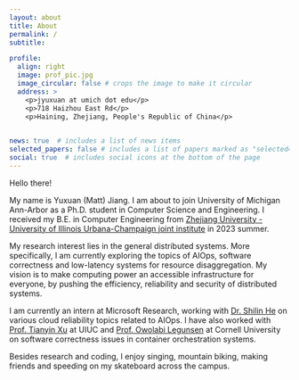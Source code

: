 ```yaml
---
layout: about
title: About
permalink: /
subtitle:

profile:
  align: right
  image: prof_pic.jpg
  image_circular: false # crops the image to make it circular
  address: >
    <p>jyuxuan at umich dot edu</p>
    <p>718 Haizhou East Rd</p>
    <p>Haining, Zhejiang, People's Republic of China</p>
    

news: true  # includes a list of news items
selected_papers: false # includes a list of papers marked as "selected={true}"
social: true  # includes social icons at the bottom of the page
---
```

Hello there!

My name is Yuxuan (Matt) Jiang. I am about to join University of Michigan Ann-Arbor as a Ph.D. student in Computer Science and Engineering. I received my B.E. in Computer Engineering from [Zhejiang University - University of Illinois Urbana-Champaign joint institute](https://zjui.intl.zju.edu.cn/en) in 2023 summer.

My research interest lies in the general distributed systems. More specifically, I am currently exploring the topics of AIOps, software correctness and low-latency systems for resource disaggregation. My vision is to make computing power an accessible infrastructure for everyone, by pushing the efficiency, reliability and security of distributed systems.

I am currently an intern at Microsoft Research, working with [Dr. Shilin He](https://shilinhe.github.io) on various cloud reliability topics related to AIOps. I have also worked with [Prof. Tianyin Xu](https://tianyin.github.io/) at UIUC and [Prof. Owolabi Legunsen](https://www.cs.cornell.edu/~legunsen/) at Cornell University on software correctness issues in container orchestration systems.

Besides research and coding, I enjoy singing, mountain biking, making friends and speeding on my skateboard across the campus.
